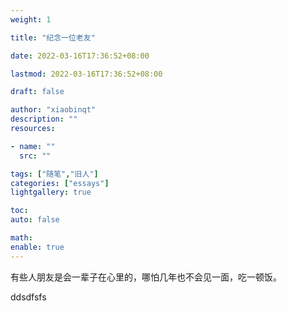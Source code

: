 ```yaml
---
weight: 1

title: "纪念一位老友"

date: 2022-03-16T17:36:52+08:00

lastmod: 2022-03-16T17:36:52+08:00

draft: false

author: "xiaobinqt"
description: ""
resources:

- name: ""
  src: ""

tags: ["随笔","旧人"]
categories: ["essays"]
lightgallery: true

toc:
auto: false

math:
enable: true
---
```


有些人朋友是会一辈子在心里的，哪怕几年也不会见一面，吃一顿饭。

<!--more-->

ddsdfsfs